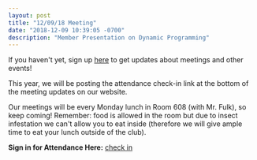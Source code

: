 ```yaml
---
layout: post
title: "12/09/18 Meeting"
date: "2018-12-09 10:39:05 -0700"
description: "Member Presentation on Dynamic Programming"
---
```


If you haven't yet, sign up [here](https://docs.google.com/forms/d/e/1FAIpQLScqeJtI9uLbAoQAw8n1b29hMcaqTm-Pf8CvlNiwOucu6s2ydA/viewform) to get updates about meetings and other events!

This year, we will be posting the attendance check-in link at the bottom of the meeting updates on our website. 

Our meetings will be every Monday lunch in Room 608 (with Mr. Fulk), so keep coming! Remember: food is allowed in the room but due to insect infestation we can't allow you to eat inside (therefore we will give ample time to eat your lunch outside of the club).

**Sign in for Attendance Here:** [check in](http://tinyurl.com/lhscs1209)
